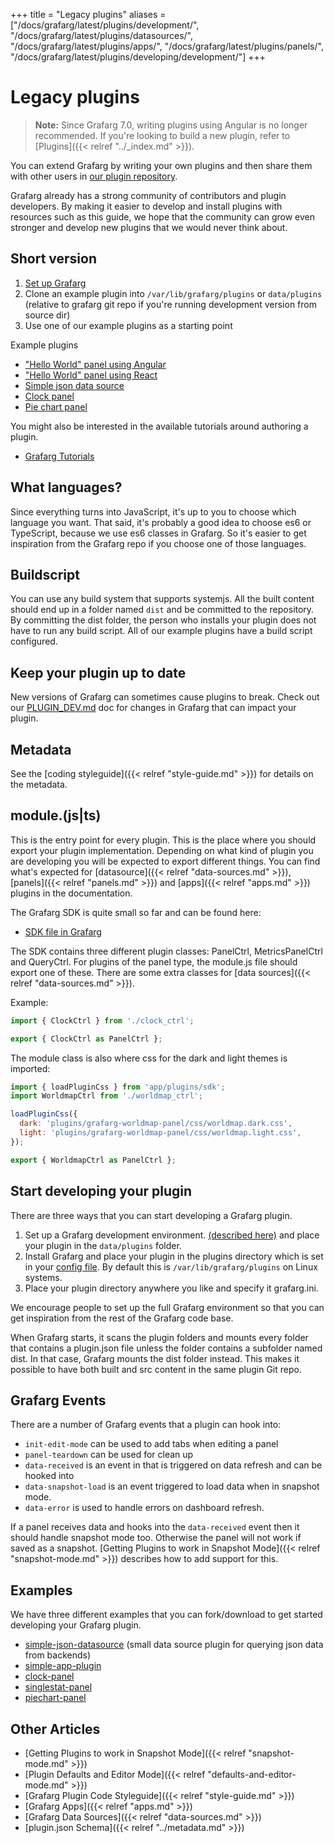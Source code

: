 +++
title = "Legacy plugins"
aliases = ["/docs/grafarg/latest/plugins/development/", "/docs/grafarg/latest/plugins/datasources/", "/docs/grafarg/latest/plugins/apps/", "/docs/grafarg/latest/plugins/panels/", "/docs/grafarg/latest/plugins/developing/development/"]
+++

# Legacy plugins

> **Note:** Since Grafarg 7.0, writing plugins using Angular is no longer recommended. If you're looking to build a new plugin, refer to [Plugins]({{< relref "../_index.md" >}}).

You can extend Grafarg by writing your own plugins and then share them with other users in [our plugin repository](https://grafarg.com/plugins).

Grafarg already has a strong community of contributors and plugin developers. By making it easier to develop and install plugins with resources such as this guide, we hope that the community can grow even stronger and develop new plugins that we would never think about.

## Short version

1. [Set up Grafarg](https://github.com/famarks/grafarg/blob/master/contribute/developer-guide.md)
1. Clone an example plugin into `/var/lib/grafarg/plugins` or `data/plugins` (relative to grafarg git repo if you're running development version from source dir)
1. Use one of our example plugins as a starting point

Example plugins

- ["Hello World" panel using Angular](https://github.com/famarks/simple-angular-panel)
- ["Hello World" panel using React](https://github.com/famarks/simple-react-panel)
- [Simple json data source](https://github.com/famarks/simple-json-datasource)
- [Clock panel](https://github.com/famarks/clock-panel)
- [Pie chart panel](https://github.com/famarks/piechart-panel)

You might also be interested in the available tutorials around authoring a plugin.

- [Grafarg Tutorials](https://grafarg.com/tutorials/)

## What languages?

Since everything turns into JavaScript, it's up to you to choose which language you want. That said, it's probably a good idea to choose es6 or TypeScript, because we use es6 classes in Grafarg. So it's easier to get inspiration from the Grafarg repo if you choose one of those languages.

## Buildscript

You can use any build system that supports systemjs. All the built content should end up in a folder named `dist` and be committed to the repository. By committing the dist folder, the person who installs your plugin does not have to run any build script. All of our example plugins have a build script configured.

## Keep your plugin up to date

New versions of Grafarg can sometimes cause plugins to break. Check out our [PLUGIN_DEV.md](https://github.com/famarks/grafarg/blob/master/PLUGIN_DEV.md) doc for changes in
Grafarg that can impact your plugin.

## Metadata

See the [coding styleguide]({{< relref "style-guide.md" >}}) for details on the metadata.

## module.(js|ts)

This is the entry point for every plugin. This is the place where you should export
your plugin implementation. Depending on what kind of plugin you are developing you
will be expected to export different things. You can find what's expected for [datasource]({{< relref "data-sources.md" >}}), [panels]({{< relref "panels.md" >}})
and [apps]({{< relref "apps.md" >}}) plugins in the documentation.

The Grafarg SDK is quite small so far and can be found here:

- [SDK file in Grafarg](https://github.com/famarks/grafarg/blob/master/public/app/plugins/sdk.ts)

The SDK contains three different plugin classes: PanelCtrl, MetricsPanelCtrl and QueryCtrl. For plugins of the panel type, the module.js file should export one of these. There are some extra classes for [data sources]({{< relref "data-sources.md" >}}).

Example:

```javascript
import { ClockCtrl } from './clock_ctrl';

export { ClockCtrl as PanelCtrl };
```

The module class is also where css for the dark and light themes is imported:

```javascript
import { loadPluginCss } from 'app/plugins/sdk';
import WorldmapCtrl from './worldmap_ctrl';

loadPluginCss({
  dark: 'plugins/grafarg-worldmap-panel/css/worldmap.dark.css',
  light: 'plugins/grafarg-worldmap-panel/css/worldmap.light.css',
});

export { WorldmapCtrl as PanelCtrl };
```

## Start developing your plugin

There are three ways that you can start developing a Grafarg plugin.

1. Set up a Grafarg development environment. [(described here)](https://github.com/famarks/grafarg/blob/master/contribute/developer-guide.md) and place your plugin in the `data/plugins` folder.
1. Install Grafarg and place your plugin in the plugins directory which is set in your [config file](/administration/configuration). By default this is `/var/lib/grafarg/plugins` on Linux systems.
1. Place your plugin directory anywhere you like and specify it grafarg.ini.

We encourage people to set up the full Grafarg environment so that you can get inspiration from the rest of the Grafarg code base.

When Grafarg starts, it scans the plugin folders and mounts every folder that contains a plugin.json file unless
the folder contains a subfolder named dist. In that case, Grafarg mounts the dist folder instead.
This makes it possible to have both built and src content in the same plugin Git repo.

## Grafarg Events

There are a number of Grafarg events that a plugin can hook into:

- `init-edit-mode` can be used to add tabs when editing a panel
- `panel-teardown` can be used for clean up
- `data-received` is an event in that is triggered on data refresh and can be hooked into
- `data-snapshot-load` is an event triggered to load data when in snapshot mode.
- `data-error` is used to handle errors on dashboard refresh.

If a panel receives data and hooks into the `data-received` event then it should handle snapshot mode too. Otherwise the panel will not work if saved as a snapshot. [Getting Plugins to work in Snapshot Mode]({{< relref "snapshot-mode.md" >}}) describes how to add support for this.

## Examples

We have three different examples that you can fork/download to get started developing your Grafarg plugin.

- [simple-json-datasource](https://github.com/famarks/simple-json-datasource) (small data source plugin for querying json data from backends)
- [simple-app-plugin](https://github.com/famarks/simple-app-plugin)
- [clock-panel](https://github.com/famarks/clock-panel)
- [singlestat-panel](https://github.com/famarks/grafarg/tree/master/public/app/plugins/panel/singlestat)
- [piechart-panel](https://github.com/famarks/piechart-panel)

## Other Articles

- [Getting Plugins to work in Snapshot Mode]({{< relref "snapshot-mode.md" >}})
- [Plugin Defaults and Editor Mode]({{< relref "defaults-and-editor-mode.md" >}})
- [Grafarg Plugin Code Styleguide]({{< relref "style-guide.md" >}})
- [Grafarg Apps]({{< relref "apps.md" >}})
- [Grafarg Data Sources]({{< relref "data-sources.md" >}})
- [plugin.json Schema]({{< relref "../metadata.md" >}})
